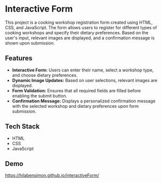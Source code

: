 
# Interactive Form

This project is a cooking workshop registration form created using HTML, CSS, and JavaScript. The form allows users to register for different types of cooking workshops and specify their dietary preferences. Based on the user's input, relevant images are displayed, and a confirmation message is shown upon submission.

## Features
- **Interactive Form:** Users can enter their name, select a workshop type, and choose dietary preferences.
- **Dynamic Image Updates:** Based on user selections, relevant images are displayed.
- **Form Validation:** Ensures that all required fields are filled before enabling the submit button.
- **Confirmation Message:** Displays a personalized confirmation message with the selected workshop and dietary preferences upon form submission.


## Tech Stack

- HTML
- CSS
- JavaScript


## Demo

https://hilabensimon.github.io/interactiveForm/
